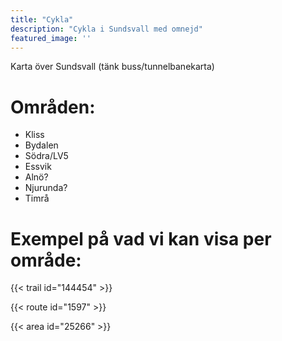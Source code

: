 ```yaml
---
title: "Cykla"
description: "Cykla i Sundsvall med omnejd"
featured_image: ''
---
```


Karta över Sundsvall (tänk buss/tunnelbanekarta)

Områden:
========
  * Kliss
  * Bydalen
  * Södra/LV5
  * Essvik
  * Alnö?
  * Njurunda?
  * Timrå

Exempel på vad vi kan visa per område:
========
{{< trail id="144454" >}}

{{< route id="1597" >}}

{{< area id="25266" >}}
